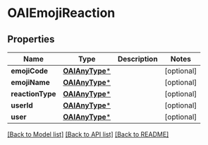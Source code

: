 # OAIEmojiReaction

## Properties
Name | Type | Description | Notes
------------ | ------------- | ------------- | -------------
**emojiCode** | [**OAIAnyType***](.md) |  | [optional] 
**emojiName** | [**OAIAnyType***](.md) |  | [optional] 
**reactionType** | [**OAIAnyType***](.md) |  | [optional] 
**userId** | [**OAIAnyType***](.md) |  | [optional] 
**user** | [**OAIAnyType***](.md) |  | [optional] 

[[Back to Model list]](../README.md#documentation-for-models) [[Back to API list]](../README.md#documentation-for-api-endpoints) [[Back to README]](../README.md)


